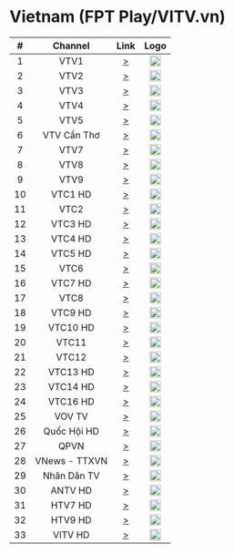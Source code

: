<h1>Vietnam (FPT Play/VITV.vn)</h1>

| #   | Channel        | Link  | Logo |
|:---:|:--------------:|:-----:|:----:|
| 1   | VTV1          | [>](https://livecdn.fptplay.net/hda1/vtv1hd_vhls.smil/chunklist_b5000000.m3u8) | <img height="20" src="https://i.imgur.com/zGK64Zf.png"/> |
| 2   | VTV2          | [>](https://livecdn.fptplay.net/hda1/vtv2_vhls.smil/chunklist_b5000000.m3u8) | <img height="20" src="https://i.imgur.com/Aepz56c.png"/> |
| 3   | VTV3          | [>](http://livecdn.fptplay.net/hda1/vtv3hd_vhls.smil/chunklist_b5000000.m3u8) | <img height="20" src="https://i.imgur.com/WgoDGVV.png"/> |
| 4   | VTV4          | [>](https://livecdn.fptplay.net/hda1/vtv4_vhls.smil/chunklist_b5000000.m3u8) | <img height="20" src="https://i.imgur.com/Cy7xwvd.png"/> |
| 5   | VTV5          | [>](https://livecdn.fptplay.net/hda2/vtv5hd_vhls.smil/chunklist_b5000000.m3u8) | <img height="20" src="https://i.imgur.com/KfPiaKG.png"/> |
| 6   | VTV Cần Thơ   |   [>](https://livecdn.fptplay.net/hda1/vtv6hd_vhls.smil/chunklist_b5000000.m3u8) | <img height="20" src="https://i.imgur.com/pc6nPic.png"/> |
| 7   | VTV7          | [>](https://livecdn.fptplay.net/hda3/vtv7hd_vhls.smil/chunklist_b5000000.m3u8) | <img height="20" src="https://i.imgur.com/bphN2eA.png"/> |
| 8   | VTV8          | [>](https://livecdn.fptplay.net/hda2/vtv8hd_vhls.smil/chunklist_b5000000.m3u8) | <img height="20" src="https://i.imgur.com/VLHmEqh.png"/> |
| 9   | VTV9          | [>](https://livecdn.fptplay.net/hda2/vtv9_vhls.smil/chunklist_b5000000.m3u8) | <img height="20" src="https://i.imgur.com/X2t4bbg.png"/> |
| 10  | VTC1 HD       | [>](https://livecdn.fptplay.net/hda1/vtc1_vhls.smil/chunklist_b5000000.m3u8) | <img height="20" src="https://i.imgur.com/g6rH1cs.png"/> |
| 11  | VTC2          | [>](https://livecdn.fptplay.net/sdb/vtc2_hls.smil/chunklist_b2500000.m3u8) | <img height="20" src="https://i.imgur.com/8Y2vdek.png"/> |
| 12  | VTC3 HD       | [>](https://livecdn.fptplay.net/hda1/vtc3hd_vhls.smil/chunklist_b5000000.m3u8) | <img height="20" src="https://i.imgur.com/iJ0haYq.png"/> |
| 13  | VTC4 HD       | [>](https://livecdn.fptplay.net/hda2/vtc4_vhls.smil/chunklist_b5000000.m3u8) | <img height="20" src="https://i.imgur.com/NM5eNec.png"/> |
| 14  | VTC5 HD       | [>](https://livecdn.fptplay.net/sdb/vtc5_hls.smil/chunklist_b2500000.m3u8) | <img height="20" src="https://i.imgur.com/xAQiJ4y.png"/> |
| 15  | VTC6          | [>](https://livecdn.fptplay.net/sdb/vtc6_hls.smil/chunklist_b2500000.m3u8) | <img height="20" src="https://i.imgur.com/DXghhwC.png"/> |
| 16  | VTC7 HD       | [>](https://livecdn.fptplay.net/sdb/todaytv_hls.smil/chunklist_b2500000.m3u8) | <img height="20" src="https://i.imgur.com/EeGAtuK.png"/> |
| 17  | VTC8          | [>](https://livecdn.fptplay.net/sdb/vtc8_hls.smil/chunklist_b2500000.m3u8) | <img height="20" src="https://i.imgur.com/VpDVPAD.png"/> |
| 18  | VTC9 HD       | [>](https://livecdn.fptplay.net/hda3/vtc9_vhls.smil/chunklist_b5000000.m3u8) | <img height="20" src="https://i.imgur.com/9i610ce.png"/> |
| 19  | VTC10 HD      | [>](https://livecdn.fptplay.net/sdb/vtc10_hls.smil/chunklist_b2500000.m3u8) | <img height="20" src="https://i.imgur.com/MJrqbZc.png"/> |
| 20  | VTC11         | [>](https://livecdn.fptplay.net/sdb/vtc11_hls.smil/chunklist_b2500000.m3u8) | <img height="20" src="https://i.imgur.com/AyBxScM.png"/> |
| 21  | VTC12         | [>](https://livecdn.fptplay.net/sdb/vtc12_hls.smil/chunklist_b2500000.m3u8) | <img height="20" src="https://i.imgur.com/SX9k3hO.png"/> |
| 22  | VTC13 HD      | [>](https://livecdn.fptplay.net/hda1/vtc13_vhls.smil/chunklist_b5000000.m3u8) | <img height="20" src="https://i.imgur.com/xc2G48h.png"/> |
| 23  | VTC14 HD      | [>](https://livecdn.fptplay.net/hda1/vtc14_vhls.smil/chunklist_b5000000.m3u8) | <img height="20" src="https://i.imgur.com/GjrYjqe.png"/> |
| 24  | VTC16 HD      | [>](https://livecdn.fptplay.net/sdb/vtc16_hls.smil/chunklist_b2500000.m3u8) | <img height="20" src="https://i.imgur.com/jHJ0Qnp.png"/> |
| 25  | VOV TV        | [>](https://livecdn.fptplay.net/sdc/vovtvsd_hls.smil/chunklist_b2500000.m3u8) | <img height="20" src="https://i.imgur.com/yyftSZg.png"/> |
| 26  | Quốc Hội HD   | [>](https://livecdn.fptplay.net/hda1/quochoivn_vhls.smil/chunklist_b5000000.m3u8) | <img height="20" src="https://i.imgur.com/pyQJnZz.png"/> |
| 27  | QPVN          | [>](https://livecdn.fptplay.net/hda1/quocphongvnhd_vhls.smil/chunklist_b5000000.m3u8) | <img height="20" src="https://i.imgur.com/fBvkVen.png"/> |
| 28  | VNews - TTXVN | [>](http://livecdn.fptplay.net/hda2/ttxvn_vhls.smil/chunklist_b5000000.m3u8) | <img height="20" src="https://i.imgur.com/AAWIPHz.png"/> |
| 29  | Nhân Dân TV   | [>](https://livecdn.fptplay.net/sdc/truyenhinhnhandan_hls.smil/chunklist_b2500000.m3u8) | <img height="20" src="https://i.imgur.com/7zgsFIK.png"/> |
| 30  | ANTV HD       | [>](https://livecdn.fptplay.net/hda2/anninhtv_vhls.smil/chunklist_b5000000.m3u8) | <img height="20" src="https://i.imgur.com/8goldzC.png"/> |
| 31  | HTV7 HD       | [>](https://livecdn.fptplay.net/hda1/htv7hd_vhls.smil/chunklist_b5000000.m3u8) | <img height="20" src="https://i.imgur.com/fqS0j08.png"/> |
| 32  | HTV9 HD       | [>](https://livecdn.fptplay.net/hda1/htv9hd_vhls.smil/chunklist_b5000000.m3u8) | <img height="20" src="https://i.imgur.com/lL7BHWP.png"/> |
| 33  | VITV HD       | [>](http://210.86.230.202:8134/hls-live/livepkgr/_definst_/liveevent/livestream.m3u8) | <img height="20" src="https://i.imgur.com/DZ0Gv8i.png"/> |
